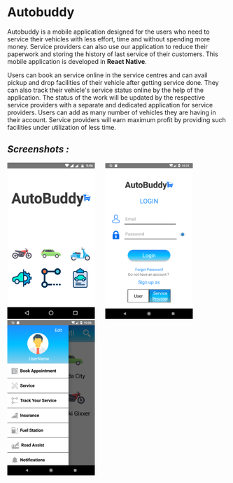 # Autobuddy

Autobuddy is a mobile application designed for the users who need to service their vehicles with
less effort, time and without spending more money. Service providers can also use our
application to reduce their paperwork and storing the history of last service of their
customers. This mobile application is developed in **React Native**.

Users can book an service online in the service centres and can avail pickup and drop facilities of their vehicle after getting service done. They can also track their vehicle's service status online by the help of the application. The status of the work will be updated by the respective service providers with a separate and dedicated application for service providers. Users can add as many number of vehicles they are having in their account. Service providers will earn maximum profit by providing such facilities under utilization of less time.

## _**Screenshots :**_ 

![Image - 1](/Media/image11.png)&nbsp;&nbsp;&nbsp;&nbsp;&nbsp;&nbsp;![Image - 2](/Media/image12.png)&nbsp;&nbsp;&nbsp;&nbsp;&nbsp;&nbsp;![Image - 3](/Media/image13.png)
